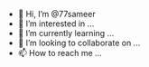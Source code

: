 - 👋 Hi, I’m @77sameer
- 👀 I’m interested in ...
- 🌱 I’m currently learning ...
- 💞️ I’m looking to collaborate on ...
- 📫 How to reach me ...

<!---
77sameer/77sameer is a ✨ special ✨ repository because its `README.md` (this file) appears on your GitHub profile.
You can click the Preview link to take a look at your changes.
--->

